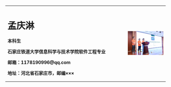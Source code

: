 <table border="0">
  <tr>
    <td width="75%">
      <h1>孟庆淋</h1>
      <p><b>本科生</b></p>
      <p><b>石家庄铁道大学信息科学与技术学院软件工程专业</b></p>
      <p><b>邮箱：1178190996@qq.com</b></p>
      <p><b>地址：河北省石家庄市，邮编×××</b></p>
    </td>
    <td width="25%">
            <img src="/zhengjianzhao.JPG" width="100%">
    </td>
  </tr>
</table>
